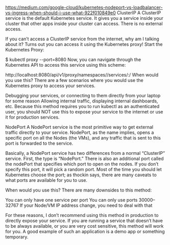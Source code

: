 https://medium.com/google-cloud/kubernetes-nodeport-vs-loadbalancer-vs-ingress-when-should-i-use-what-922f010849e0
ClusterIP
A ClusterIP service is the default Kubernetes service. It gives you a service inside your cluster that other apps inside your cluster can access. There is no external access.

If you can’t access a ClusterIP service from the internet, why am I talking about it? Turns out you can access it using the Kubernetes proxy!
Start the Kubernetes Proxy:

$ kubectl proxy --port=8080
Now, you can navigate through the Kubernetes API to access this service using this scheme:

http://localhost:8080/api/v1/proxy/namespaces/<NAMESPACE>/services/<SERVICE-NAME>:<PORT-NAME>/
When would you use this?
There are a few scenarios where you would use the Kubernetes proxy to access your services.

Debugging your services, or connecting to them directly from your laptop for some reason
Allowing internal traffic, displaying internal dashboards, etc.
Because this method requires you to run kubectl as an authenticated user, you should NOT use this to expose your service to the internet or use it for production services.

NodePort
A NodePort service is the most primitive way to get external traffic directly to your service. NodePort, as the name implies, opens a specific port on all the Nodes (the VMs), and any traffic that is sent to this port is forwarded to the service.

Basically, a NodePort service has two differences from a normal “ClusterIP” service. First, the type is “NodePort.” There is also an additional port called the nodePort that specifies which port to open on the nodes. If you don’t specify this port, it will pick a random port. Most of the time you should let Kubernetes choose the port; as 
thockin
 says, there are many caveats to what ports are available for you to use.

When would you use this?
There are many downsides to this method:

You can only have one service per port
You can only use ports 30000–32767
If your Node/VM IP address change, you need to deal with that

For these reasons, I don’t recommend using this method in production to directly expose your service. If you are running a service that doesn’t have to be always available, or you are very cost sensitive, this method will work for you. A good example of such an application is a demo app or something temporary.